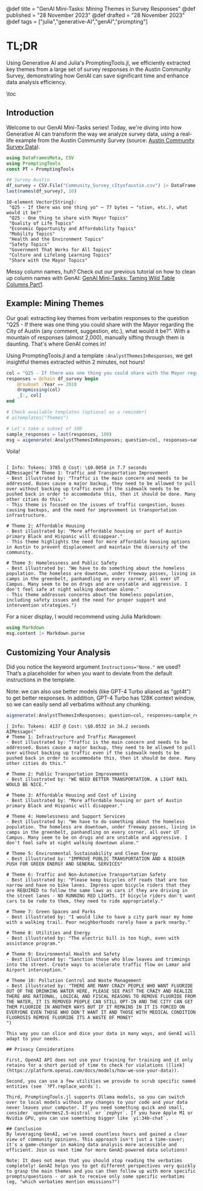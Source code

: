 @def title = "GenAI Mini-Tasks: Mining Themes in Survey Responses"
@def published = "28 November 2023"
@def drafted = "28 November 2023"
@def tags = ["julia","generative-AI","genAI","prompting"]

# TL;DR
Using Generative AI and Julia's PromptingTools.jl, we efficiently extracted key themes from a large set of survey responses in the Austin Community Survey, demonstrating how GenAI can save significant time and enhance data analysis efficiency.

\toc 

## Introduction
Welcome to our GenAI Mini-Tasks series! Today, we're diving into how Generative AI can transform the way we analyze survey data, using a real-life example from the Austin Community Survey (source: [Austin Community Survey Data](https://data.austintexas.gov/dataset/Community-Survey/s2py-ceb7/data)).

```julia
using DataFramesMeta, CSV
using PromptingTools
const PT = PromptingTools

## Survey Austin
df_survey = CSV.File("Community_Survey_cItyofaustin.csv") |> DataFrame
last(names(df_survey), 10)
```

```plaintext
10-element Vector{String}:
 "Q25 - If there was one thing yo" ⋯ 77 bytes ⋯ "stion, etc.), what would it be?"
 "Q25 - One thing to share with Mayor Topics"
 "Quality of Life Topics"
 "Economic Opportunity and Affordability Topics"
 "Mobility Topics"
 "Health and the Environment Topics"
 "Safety Topics"
 "Government That Works for All Topics"
 "Culture and Lifelong Learning Topics"
 "Share with the Mayor Topics"

```
Messy column names, huh? Check out our previous tutorial on how to clean up column names with GenAI: [GenAI Mini-Tasks: Taming Wild Table Columns Part1](https://svilupp.github.io/scratchpad/genai_mini_tasks_wild_columns_part1/).

## Example: Mining Themes

Our goal: extracting key themes from verbatim responses to the question "Q25 - If there was one thing you could share with the Mayor regarding the City of Austin (any comment, suggestion, etc.), what would it be?". With a mountain of responses (almost 2,000), manually sifting through them is daunting. That's where GenAI comes in!

Using PromptingTools.jl and a template `:AnalystThemesInResponses`, we get insightful themes extracted within 2 minutes, not hours!

```julia
col = "Q25 - If there was one thing you could share with the Mayor regarding the City of Austin (any comment, suggestion, etc.), what would it be?"
responses = @chain df_survey begin
    @rsubset :Year == 2018
    dropmissing(col)
    _[:, col]
end

# Check available templates (optional as a reminder)
# aitemplates("Themes")

# Let's take a subset of 100 
sample_responses = last(responses, 100)
msg = aigenerate(:AnalystThemesInResponses; question=col, responses=sample_responses, instructions="None.")
```

Voila!

```plaintext

[ Info: Tokens: 3785 @ Cost: \$0.0058 in 7.7 seconds
AIMessage("# Theme 1: Traffic and Transportation Improvement
- Best illustrated by: "Traffic is the main concern and needs to be addressed. Buses cause a major backup, they need to be allowed to pull over without backing up traffic even if the sidewalk needs to be pushed back in order to accommodate this, then it should be done. Many other cities do this."
- This theme is focused on the issues of traffic congestion, buses causing backups, and the need for improvement in transportation infrastructure.

# Theme 2: Affordable Housing
- Best illustrated by: "More affordable housing or part of Austin primary Black and Hispanic will disappear."
- This theme highlights the need for more affordable housing options in Austin to prevent displacement and maintain the diversity of the community.

# Theme 3: Homelessness and Public Safety
- Best illustrated by: "We have to do something about the homeless population. The homeless are downtown, under freeway passes, living in camps in the greenbelt, panhandling on every corner, all over UT Campus. Many seem to be on drugs and are unstable and aggressive. I don't feel safe at night walking downtown alone."
- This theme addresses concerns about the homeless population, including safety issues and the need for proper support and intervention strategies.")

```

For a nicer display, I would recommend using Julia Markdown:

```julia
using Markdown
msg.content |> Markdown.parse
```

## Customizing Your Analysis
Did you notice the keyword argument `Instructions="None."` we used? That’s a placeholder for when you want to deviate from the default instructions in the template.

Note: we can also use better models (like GPT-4 Turbo aliased as "gpt4t") to get better responses. In addition, GPT-4 Turbo has 128K context window, so we can easily send all verbatims without any chunking.

```julia
aigenerate(:AnalystThemesInResponses; question=col, responses=sample_responses, instructions="Identify 10 themes. Focus on Green/Sustainability topics.", model="gpt4t")
```

```plaintext
[ Info: Tokens: 4137 @ Cost: \$0.0532 in 34.2 seconds
AIMessage("
# Theme 1: Infrastructure and Traffic Management
- Best illustrated by: "Traffic is the main concern and needs to be addressed. Buses cause a major backup, they need to be allowed to pull over without backing up traffic even if the sidewalk needs to be pushed back in order to accommodate this, then it should be done. Many other cities do this."

# Theme 2: Public Transportation Improvements
- Best illustrated by: "WE NEED BETTER TRANSPORTATION. A LIGHT RAIL WOULD BE NICE."

# Theme 3: Affordable Housing and Cost of Living
- Best illustrated by: "More affordable housing or part of Austin primary Black and Hispanic will disappear."

# Theme 4: Homelessness and Support Services
- Best illustrated by: "We have to do something about the homeless population. The homeless are downtown, under freeway passes, living in camps in the greenbelt, panhandling on every corner, all over UT Campus. Many seem to be on drugs and are unstable and aggressive. I don't feel safe at night walking downtown alone."

# Theme 5: Environmental Sustainability and Clean Energy
- Best illustrated by: "IMPROVE PUBLIC TRANSPORTATION AND A BIGGER PUSH FOR GREEN ENERGY AND GENERAL SERVICES"

# Theme 6: Traffic and Non-Automotive Transportation Safety
- Best illustrated by: "Please keep bicycles off roads that are too narrow and have no bike lanes. Impress upon bicycle riders that they are REQUIRED to follow the same laws as cars if they are driving in the street lanes - NO RUNNING RED LIGHTS. If bicycle riders don't want cars to be rude to them, they need to ride appropriately."

# Theme 7: Green Spaces and Parks
- Best illustrated by: "I would like to have a city park near my home with a walking trail. Poor neighborhoods rarely have a park nearby."

# Theme 8: Utilities and Energy
- Best illustrated by: "The electric bill is too high, even with assistance program."

# Theme 9: Environmental Health and Safety
- Best illustrated by: "Sanction those who blow leaves and trimmings into the street. Create ways to accelerate traffic flow on Lamar and Airport interception."

# Theme 10: Pollution Control and Waste Management
- Best illustrated by: "THERE ARE MANY CRAZY PEOPLE WHO WANT FLUORIDE OUT OF THE DRINKING WATER HERE, PLEASE SEE PAST THE CRAZY AND REALIZE THERE ARE RATIONAL, LOGICAL AND FISCAL REASONS TO REMOVE FLUORIDE FROM THE WATER, IT IS REMOVED PEOPLE CAN STILL OPT-IN AND THE CITY CAN GET THEM FLUORIDE IN ANOTHER WAYS BUT IF IT REMAINS IN IT IS FORCED ON EVERYONE EVEN THOSE WHO DON'T WANT IT AND THOSE WITH MEDICAL CONDITION FLUOROSIS REMOVE FLUORIDE ITS A WASTE OF MONEY"
")

This way you can slice and dice your data in many ways, and GenAI will adapt to your needs.

## Privacy Considerations

First, OpenAI API does not use your training for training and it only retains for a short period of time to check for violations ([link](https://platform.openai.com/docs/models/how-we-use-your-data)).

Second, you can use a few utilities we provide to scrub specific named entities (see `?PT.replace_words`).

Third, PromptingTools.jl supports Ollama models, so you can switch over to local models without any changes to your code and your data never leaves your computer. If you need something quick and small, consider `openhermes2.5-mistral` or `zephyr`. If you have Apple M1 or Nvidia GPU, you can use something bigger like `yi:34b-chat`.

## Conclusion
By leveraging GenAI, we've saved countless hours and gained a clear view of community opinions. This approach isn't just a time-saver; it's a game-changer in making data analysis more accessible and efficient. Join us next time for more GenAI-powered data solutions!

Note: It does not mean that you should stop reading the verbatims completely! GenAI helps you to get different perspectives very quickly to grasp the main themes and you can then follow up with more specific prompts/questions - or ask to receive only some specific verbatims (eg, "which verbatims mention emissions?")